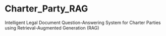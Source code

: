 # Charter_Party_RAG
Intelligent Legal Document Question-Answering System for Charter Parties using Retrieval-Augmented Generation (RAG)
